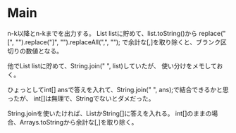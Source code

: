 # Main
n-k以降とn-kまでを出力する。
List<Integer> listに貯めて、list.toString()から
replace("[", "").replace("]", "").replaceAll(",", "");
で余計な[,]を取り除くと、ブランク区切りの数値となる。

他でList<String> listに貯めて、String.join(" ", list)していたが、
使い分けをメモしておく。

ひょっとしてint[] ansで答えを入れて、String.join(" ", ans);で結合できるかと思ったが、
int[]は無理で、Stringでないとダメだった。

String.joinを使いたければ、List<String>かString[]に答えを入れる。
int[]のままの場合、Arrays.toStringから余計な[,]を取り除く。
